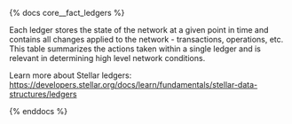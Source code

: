 {% docs core__fact_ledgers %}

Each ledger stores the state of the network at a given point in time and contains all changes applied to the network - transactions, operations, etc. This table summarizes the actions taken within a single ledger and is relevant in determining high level network conditions.

Learn more about Stellar ledgers: https://developers.stellar.org/docs/learn/fundamentals/stellar-data-structures/ledgers

{% enddocs %}
